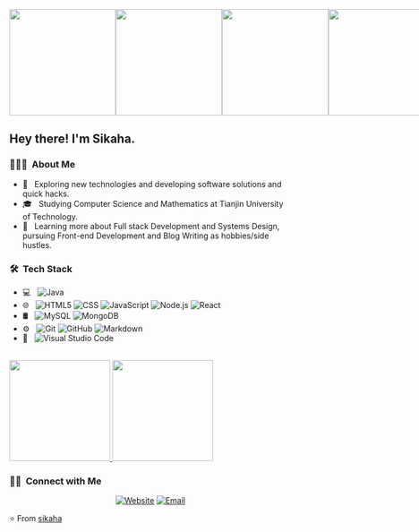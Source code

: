 <div style="display: flex;">
  <img src="https://i0.hdslb.com/bfs/article/205d4dd86dc7b05a205192fb0869896609f5e91b.gif@!web-article-pic.avif" width="190">
  <img src="https://i0.hdslb.com/bfs/article/d1b605c8337704e4dc2c2dccf2a153ddc2cedad8.gif@!web-article-pic.avif" width="190">
<img src="https://pic3.zhimg.com/v2-d90f70bc1c4c6b283f9f28e001f33a3a_b.webp" width="190">
<img src="https://pic3.zhimg.com/v2-9a299172d8e4244fc542b15652dde4b2_b.webp" width="190">
<img src="https://i0.hdslb.com/bfs/article/ac6efea01da47e723c1e5886f6f38628d6bea342.gif@!web-article-pic.avif" width="190" >
</div>

<h2> Hey there! I'm Sikaha.</h2>

<h3> 👨🏻‍💻 &nbsp;About Me </h3>

- 🤔 &nbsp; Exploring new technologies and developing software solutions and quick hacks.
- 🎓 &nbsp; Studying Computer Science and Mathematics at Tianjin University of Technology.
- 🌱 &nbsp; Learning more about Full stack Development and Systems Design, pursuing Front-end Development and Blog Writing as hobbies/side hustles.

<h3> 🛠 &nbsp;Tech Stack</h3>

- 💻 &nbsp;
  ![Java](https://img.shields.io/badge/-Java-333333?style=flat&logo=Java&logoColor=007396)
- 🌐 &nbsp;
  ![HTML5](https://img.shields.io/badge/-HTML5-333333?style=flat&logo=HTML5)
  ![CSS](https://img.shields.io/badge/-CSS-333333?style=flat&logo=CSS3&logoColor=1572B6)
  ![JavaScript](https://img.shields.io/badge/-JavaScript-333333?style=flat&logo=javascript)
  ![Node.js](https://img.shields.io/badge/-Node.js-333333?style=flat&logo=node.js)
  ![React](https://img.shields.io/badge/-React-333333?style=flat&logo=react)
- 🛢 &nbsp;
  ![MySQL](https://img.shields.io/badge/-MySQL-333333?style=flat&logo=mysql)
  ![MongoDB](https://img.shields.io/badge/-MongoDB-333333?style=flat&logo=mongodb)
- ⚙️ &nbsp;
  ![Git](https://img.shields.io/badge/-Git-333333?style=flat&logo=git)
  ![GitHub](https://img.shields.io/badge/-GitHub-333333?style=flat&logo=github)
  ![Markdown](https://img.shields.io/badge/-Markdown-333333?style=flat&logo=markdown)
- 🔧 &nbsp;
  ![Visual Studio Code](https://img.shields.io/badge/-Visual%20Studio%20Code-333333?style=flat&logo=visual-studio-code&logoColor=007ACC)

<br/>

<a href="https://github.com/AVS1508">
  <img height="180em" src="https://github-readme-stats.vercel.app/api?username=jacket-sikaha&theme=transparent&show_icons=true" />
  <img height="180em" src="https://github-readme-stats.vercel.app/api/top-langs/?username=jacket-sikaha&theme=buefy&layout=compact" />
</a>

<br/>

<h3> 🤝🏻 &nbsp;Connect with Me </h3>

<p align="center">
<a href="https://xhx.huagecloud.top/"><img alt="Website" src="https://img.shields.io/badge/https://xhx.huagecloud.top/-purple?style=flat-square&logo=google-chrome"></a>
<a href="987555458@qq.com"><img alt="Email" src="https://img.shields.io/badge/Email-987555458@qq.com-blue?style=flat-square&logo=gmail"></a>
</p>

⭐️ From [sikaha](https://github.com/jacket-sikaha)
